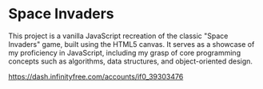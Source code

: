 # Space Invaders

This project is a vanilla JavaScript recreation of the classic "Space Invaders" game, built using the HTML5 canvas. It serves as a showcase of my proficiency in JavaScript, including my grasp of core programming concepts such as algorithms, data structures, and object-oriented design.

https://dash.infinityfree.com/accounts/if0_39303476